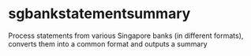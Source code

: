 # sgbankstatementsummary
Process statements from various Singapore banks (in different formats), converts them into a common format and outputs a summary
